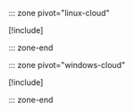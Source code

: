 ::: zone pivot="linux-cloud"

[!include[](linux/3-discover-quickstart-templates.md)]

::: zone-end

::: zone pivot="windows-cloud"

[!include[](windows/3-discover-quickstart-templates.md)]

::: zone-end